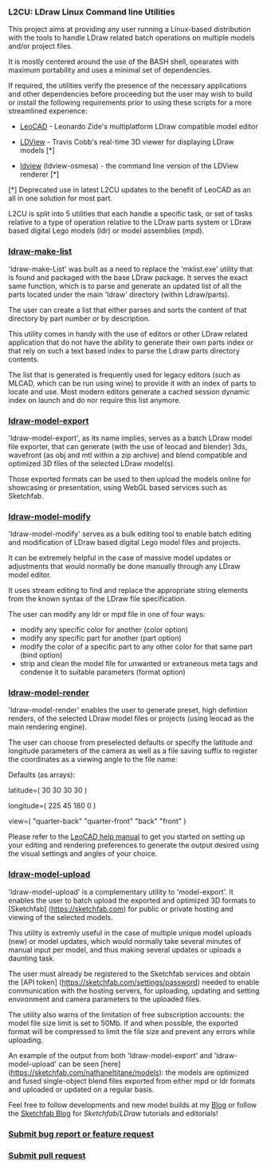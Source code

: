 ### L2CU: LDraw Linux Command line Utilities

This project aims at providing any user running a Linux-based distribution with the tools to handle LDraw related batch operations on multiple models and/or project files.

It is mostly centered around the use of the BASH shell, opearates with maximum portability and uses a minimal set of dependencies.

If required, the utilities verify the presence of the necessary applications and other dependencies before proceeding but the user may wish to build or install the following requirements prior to using these scripts for a more streamlined experience:

- [LeoCAD](https://github.com/leozide/leocad) - Leonardo Zide's multiplatform LDraw compatible model editor

- [LDView](https://github.com/tcobbs/ldview) - Travis Cobb's real-time 3D viewer for displaying LDraw models [*]
- [ldview](https://github.com/tcobbs/ldview) (ldview-osmesa) - the command line version of the LDView renderer [*]
  
[*] Deprecated use in latest L2CU updates to the benefit of LeoCAD as an all in one solution for most part.

L2CU is split into 5 utilities that each handle a specific task, or set of tasks relative to a type of operation relative to the LDraw parts system or LDraw based digital Lego models (ldr) or model assemblies (mpd).

### [ldraw-make-list](https://github.com/nathaneltitane/ldraw/blob/master/ldraw-make-list)

'ldraw-make-List' was built as a need to replace the 'mklist.exe' utility that is found and packaged with the base LDraw package.
It serves the exact same function, which is to parse and generate an updated list of all the parts located under the main 'ldraw' directory (within Ldraw/parts).

The user can create a list that either parses and sorts the content of that directory by part number or by description.

This utility comes in handy with the use of editors or other LDraw related application that do not have the ability to generate their own parts index or that rely on such a text based index to parse the Ldraw parts directory contents.

The list that is generated is frequently used for legacy editors (such as MLCAD, which can be run using wine) to provide it with an index of parts to locate and use. Most modern editors generate a cached session dynamic index on launch and do nor require this list anymore.

### [ldraw-model-export](https://github.com/nathaneltitane/ldraw/blob/master/ldraw-model-export)

'ldraw-model-export', as its name implies, serves as a batch LDraw model file exporter, that can generate (with the use of leocad and blender) 3ds, wavefront (as obj and mtl within a zip archive) and blend compatible and optimized 3D files of the selected LDraw model(s).

Those exported formats can be used to then upload the models online for showcasing or presentation, using WebGL based services such as Sketchfab.

### [ldraw-model-modify](https://github.com/nathaneltitane/ldraw/blob/master/ldraw-model-modify)

'ldraw-model-modify' serves as a bulk editing tool to enable batch editing and modification of LDraw based digital Lego model files and projects.

It can be extremely helpful in the case of massive model updates or adjustments that would normally be done manually through any LDraw model editor.

It uses stream editing to find and replace the appropriate string elements from the known syntax of the LDraw file specification.

The user can modify any ldr or mpd file in one of four ways:
- modify any specific color for another (color option)
- modify any specific part for another (part option)
- modify the color of a specific part to any other color for that same part (bind option)
- strip and clean the model file for unwanted or extraneous meta tags and condense it to suitable parameters (format option)

### [ldraw-model-render](https://github.com/nathaneltitane/ldraw/blob/master/ldraw-model-render)

'ldraw-model-render' enables the user to generate preset, high defintion renders, of the selected LDraw model files or projects (using leocad as the main rendering engine).

The user can choose from preselected defaults or specify the latitude and longitude parameters of the camera as well as a file saving suffix to register the coordinates as a viewing angle to the file name:

Defaults (as arrays):

latitude=(
	30
	30
	30
	30
)

longitude=(
	225
	45
	180
	0
)

view=(
	"quarter-back"
	"quarter-front"
	"back"
	"front"
)

Please refer to the [LeoCAD help manual](https://www.leocad.org/docs/start.html) to get you started on setting up your editing and rendering preferences to generate the output desired using the visual settings and angles of your choice.

### [ldraw-model-upload](https://github.com/nathaneltitane/ldraw/blob/master/ldraw-model-upload)

'ldraw-model-upload' is a complementary utility to 'model-export'. It enables the user to batch upload the exported and optimized 3D formats to [Sketchfab] (https://sketchfab.com) for public or private hosting and viewing of the selected models.

This utility is extremly useful in the case of multiple unique model uploads (new) or model updates, which would normally take several minutes of manual input per model, and thus making several updates or uploads a daunting task.

The user must already be registered to the Sketchfab services and obtain the [API token] (https://sketchfab.com/settings/password) needed to enable communication with the hosting servers, for uploading, updating and setting environment and camera parameters to the uploaded files.

The utility also warns of the limitation of free subscription accounts: the model file size limit is set to 50Mb. If and when possible, the exported format will be compressed to limit the file size and prevent any errors while uploading.

An example of the output from both 'ldraw-model-export' and 'ldraw-model-upload' can be seen [here] (https://sketchfab.com/nathaneltitane/models): the models are optimized and fused single-object blend files exported from either mpd or ldr formats and uploaded or updated on a regular basis.

Feel free to follow developments and new model builds at my [Blog](http://www.legolinux.com) or follow the [Sketchfab Blog](https://blog.sketchfab.com/tag/ldraw/) for *Sketchfab*/*LDraw* tutorials and editorials!

### [Submit bug report or feature request](https://github.com/nathaneltitane/ldraw/issues)
### [Submit pull request](https://github.com/nathaneltitane/ldraw/pulls)
